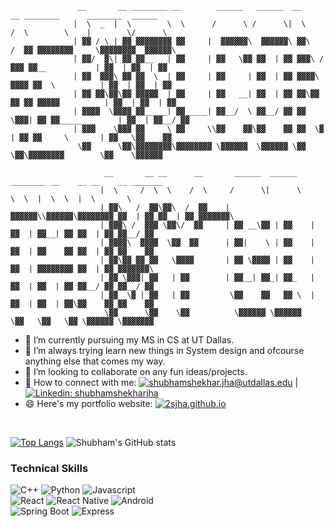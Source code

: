 ```
               __       __ ________ __        ______   ______  __       __ ________      ________  ______  
              |  \  _  |  \        \  \      /      \ /      \|  \     /  \        \    |        \/      \ 
              | ▓▓ / \ | ▓▓ ▓▓▓▓▓▓▓▓ ▓▓     |  ▓▓▓▓▓▓\  ▓▓▓▓▓▓\ ▓▓\   /  ▓▓ ▓▓▓▓▓▓▓▓     \▓▓▓▓▓▓▓▓  ▓▓▓▓▓▓\
              | ▓▓/  ▓\| ▓▓ ▓▓__   | ▓▓     | ▓▓   \▓▓ ▓▓  | ▓▓ ▓▓▓\ /  ▓▓▓ ▓▓__           | ▓▓  | ▓▓  | ▓▓
              | ▓▓  ▓▓▓\ ▓▓ ▓▓  \  | ▓▓     | ▓▓     | ▓▓  | ▓▓ ▓▓▓▓\  ▓▓▓▓ ▓▓  \          | ▓▓  | ▓▓  | ▓▓
              | ▓▓ ▓▓\▓▓\▓▓ ▓▓▓▓▓  | ▓▓     | ▓▓   __| ▓▓  | ▓▓ ▓▓\▓▓ ▓▓ ▓▓ ▓▓▓▓▓          | ▓▓  | ▓▓  | ▓▓
              | ▓▓▓▓  \▓▓▓▓ ▓▓_____| ▓▓_____| ▓▓__/  \ ▓▓__/ ▓▓ ▓▓ \▓▓▓| ▓▓ ▓▓_____        | ▓▓  | ▓▓__/ ▓▓
              | ▓▓▓    \▓▓▓ ▓▓     \ ▓▓     \\▓▓    ▓▓\▓▓    ▓▓ ▓▓  \▓ | ▓▓ ▓▓     \       | ▓▓   \▓▓    ▓▓
               \▓▓      \▓▓\▓▓▓▓▓▓▓▓\▓▓▓▓▓▓▓▓ \▓▓▓▓▓▓  \▓▓▓▓▓▓ \▓▓      \▓▓\▓▓▓▓▓▓▓▓        \▓▓    \▓▓▓▓▓▓ 

                     __       __ __      __       ______  ______ ________ __    __ __    __ _______  
                    |  \     /  \  \    /  \     /      \|      \        \  \  |  \  \  |  \       \ 
                    | ▓▓\   /  ▓▓\▓▓\  /  ▓▓    |  ▓▓▓▓▓▓\\▓▓▓▓▓▓\▓▓▓▓▓▓▓▓ ▓▓  | ▓▓ ▓▓  | ▓▓ ▓▓▓▓▓▓▓\
                    | ▓▓▓\ /  ▓▓▓ \▓▓\/  ▓▓     | ▓▓ __\▓▓ | ▓▓    | ▓▓  | ▓▓__| ▓▓ ▓▓  | ▓▓ ▓▓__/ ▓▓
                    | ▓▓▓▓\  ▓▓▓▓  \▓▓  ▓▓      | ▓▓|    \ | ▓▓    | ▓▓  | ▓▓    ▓▓ ▓▓  | ▓▓ ▓▓    ▓▓
                    | ▓▓\▓▓ ▓▓ ▓▓   \▓▓▓▓       | ▓▓ \▓▓▓▓ | ▓▓    | ▓▓  | ▓▓▓▓▓▓▓▓ ▓▓  | ▓▓ ▓▓▓▓▓▓▓\
                    | ▓▓ \▓▓▓| ▓▓   | ▓▓        | ▓▓__| ▓▓_| ▓▓_   | ▓▓  | ▓▓  | ▓▓ ▓▓__/ ▓▓ ▓▓__/ ▓▓
                    | ▓▓  \▓ | ▓▓   | ▓▓         \▓▓    ▓▓   ▓▓ \  | ▓▓  | ▓▓  | ▓▓\▓▓    ▓▓ ▓▓    ▓▓
                     \▓▓      \▓▓    \▓▓          \▓▓▓▓▓▓ \▓▓▓▓▓▓   \▓▓   \▓▓   \▓▓ \▓▓▓▓▓▓ \▓▓▓▓▓▓▓ 

```

- 🔭 I’m currently pursuing my MS in CS at UT Dallas.
- 🌱 I’m always trying learn new things in System design and ofcourse anything else that comes my way.
- 👯 I’m looking to collaborate on any fun ideas/projects.
- 🤝 How to connect with me: [![shubhamshekhar.jha@utdallas.edu](https://img.shields.io/badge/-shubhamshekhar.jha@utdallas.edu-blue?&style=flat-square&logo=maildotru&logoColor=white&link=mailto://shubhamshekhar.jha@utdallas.edu)](mailto://shubhamshekhar.jha@utdallas.edu) | [![Linkedin: shubhamshekharjha](https://img.shields.io/badge/-shubhamshekharjha-blue?style=flat-square&logo=Linkedin&logoColor=white&link=https://www.linkedin.com/in/shubhamshekharjha/)](https://www.linkedin.com/in/shubhamshekharjha/)
- 😄 Here's my portfolio website: [![2sjha.github.io](https://img.shields.io/badge/-2sjha.github.io-blue?&style=flat-square&logo=Firefox&logoColor=white&link=https://2sjha.github.io/)](https://2sjha.github.io)
<br>

[![Top Langs](https://github-readme-stats.vercel.app/api/top-langs/?username=2sjha&layout=compact&theme=dark&hide_border=True)](https://github.com/2sjha)
![Shubham's GitHub stats](https://github-readme-stats.vercel.app/api?username=2sjha&show_icons=true&theme=dark&hide_border=True&layout=compact&hide_title=False)

### Technical Skills
![C++](https://img.shields.io/badge/C++-00599C?style=for-the-badge&logo=cplusplus&logoColor=white)
![Python](https://img.shields.io/badge/Python-3776AB?style=for-the-badge&logo=python&logoColor=white)
![Javascript](https://img.shields.io/badge/javascript-F7DF1E?style=for-the-badge&logo=javascript&logoColor=white)
<br>
![React](https://img.shields.io/badge/react-61DAFB.svg?style=for-the-badge&logo=react&logoColor=white)
![React Native](https://img.shields.io/badge/react--native-61DAFB.svg?style=for-the-badge&logo=react&logoColor=white)
![Android](https://img.shields.io/badge/Android-3DDC84.svg?style=for-the-badge&logo=android&logoColor=white)
<br>
![Spring Boot](https://img.shields.io/badge/Spring--Boot-6DB33F.svg?style=for-the-badge&logo=springboot&logoColor=white)
![Express](https://img.shields.io/badge/Express-000000.svg?style=for-the-badge&logo=express&logoColor=white)

